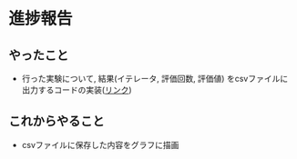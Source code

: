 # 進捗報告

## やったこと
- 行った実験について, 結果(イテレータ, 評価回数, 評価値) をcsvファイルに出力するコードの実装([リンク](https://github.com/tatsuyafujise/best-response-fitting))

## これからやること
- csvファイルに保存した内容をグラフに描画